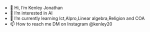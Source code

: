- 👋 Hi, I’m Kenley Jonathan
- 👀 I’m interested in AI
- 🌱 I’m currently learning Ict,Alpro,Linear algebra,Religion and COA
- 📫 How to reach me DM on Instagram @kenley20

<!---
inikenliii/inikenliii is a ✨ special ✨ repository because its `README.md` (this file) appears on your GitHub profile.
You can click the Preview link to take a look at your changes.
--->
